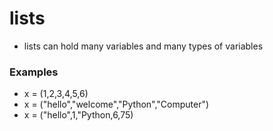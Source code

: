 # lists #
- lists can hold many variables and many types of variables
### Examples ###
- x = (1,2,3,4,5,6)
- x = ("hello","welcome","Python","Computer")
- x = ("hello",1,"Python,6,75)

